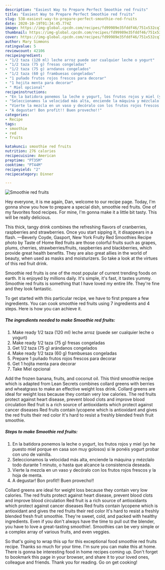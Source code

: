 ```yaml
---
description: "Easiest Way to Prepare Perfect Smoothie red fruits"
title: "Easiest Way to Prepare Perfect Smoothie red fruits"
slug: 538-easiest-way-to-prepare-perfect-smoothie-red-fruits
date: 2020-10-19T01:34:45.774Z
image: https://img-global.cpcdn.com/recipes/fd99989e35fddf46/751x532cq70/smoothie-red-fruits-foto-principal.jpg
thumbnail: https://img-global.cpcdn.com/recipes/fd99989e35fddf46/751x532cq70/smoothie-red-fruits-foto-principal.jpg
cover: https://img-global.cpcdn.com/recipes/fd99989e35fddf46/751x532cq70/smoothie-red-fruits-foto-principal.jpg
author: Mary Simmons
ratingvalue: 5
reviewcount: 42106
recipeingredient:
- "1/2 taza (120 ml) leche arroz puede ser cualquier leche o yogurt"
- "1/2 taza (75 g) fresas congeladas"
- "1/2 taza (75 g) arndanos congelados"
- "1/2 taza (60 g) frambuesas congeladas"
- "1 puñado frutos rojos frescos para decorar"
- "1 hojita menta para decorar"
- " Miel opcional"
recipeinstructions:
- "En la batidora ponemos la leche o yogurt, los frutos rojos y miel (yo he puesto miel porque en casa son muy golosos) si le ponéis yogurt probar con uno de vainilla."
- "Seleccionamos la velocidad más alta, enciende la máquina y mézclalo todo durante 1 minuto, o hasta que alcance la consistencia deseada."
- "Vierte la mezcla en un vaso y decóralo con los frutos rojos frescos y la hoja de menta."
- "A degustar! Bon profit!! Buen provecho!!"
categories:
- Recipe
tags:
- smoothie
- red
- fruits

katakunci: smoothie red fruits 
nutrition: 276 calories
recipecuisine: American
preptime: "PT35M"
cooktime: "PT44M"
recipeyield: "2"
recipecategory: Dinner

---
```



![Smoothie red fruits](https://img-global.cpcdn.com/recipes/fd99989e35fddf46/751x532cq70/smoothie-red-fruits-foto-principal.jpg)

Hey everyone, it is me again, Dan, welcome to our recipe page. Today, I'm gonna show you how to prepare a special dish, smoothie red fruits. One of my favorites food recipes. For mine, I'm gonna make it a little bit tasty. This will be really delicious.

This thick, tangy drink combines the refreshing flavors of cranberries, raspberries and strawberries. Once you start sipping it, it disappears in a flash. —Beverly Coyde, Gasport, New York Fruity Red Smoothies Recipe photo by Taste of Home Red fruits are those colorful fruits such as grapes, plums, cherries, strawberries/fruits, raspberries and blackberries, which provide great health benefits. They are also great allies in the world of beauty, when used as masks and moisturizers. So take a look at the virtues of this red fruit drink.

Smoothie red fruits is one of the most popular of current trending foods on earth. It is enjoyed by millions daily. It's simple, it's fast, it tastes yummy. Smoothie red fruits is something that I have loved my entire life. They're fine and they look fantastic.


To get started with this particular recipe, we have to first prepare a few ingredients. You can cook smoothie red fruits using 7 ingredients and 4 steps. Here is how you can achieve it.

<!--inarticleads1-->

##### The ingredients needed to make Smoothie red fruits:

1. Make ready 1/2 taza (120 ml) leche arroz (puede ser cualquier leche o yogurt)
1. Make ready 1/2 taza (75 g) fresas congeladas
1. Get 1/2 taza (75 g) arándanos congelados
1. Make ready 1/2 taza (60 g) frambuesas congeladas
1. Prepare 1 puñado frutos rojos frescos para decorar
1. Get 1 hojita menta para decorar
1. Take  Miel opcional


Add the frozen banana, fruits, and coconut oil. This third smoothie recipe which is adapted from Lean Secrets combines collard greens with berries and wheatgrass to make an effective weight loss drink. Collard greens are ideal for weight loss because they contain very low calories. The red fruits protect against heart disease, prevent blood clots and improve blood circulation Red fruit is a rich source of antioxidants which protect against cancer diseases Red fruits contain lycopene which is antioxidant and gives the red fruits their red color It&#39;s hard to resist a freshly blended fresh fruit smoothie. 

<!--inarticleads2-->

##### Steps to make Smoothie red fruits:

1. En la batidora ponemos la leche o yogurt, los frutos rojos y miel (yo he puesto miel porque en casa son muy golosos) si le ponéis yogurt probar con uno de vainilla.
1. Seleccionamos la velocidad más alta, enciende la máquina y mézclalo todo durante 1 minuto, o hasta que alcance la consistencia deseada.
1. Vierte la mezcla en un vaso y decóralo con los frutos rojos frescos y la hoja de menta.
1. A degustar! Bon profit!! Buen provecho!!


Collard greens are ideal for weight loss because they contain very low calories. The red fruits protect against heart disease, prevent blood clots and improve blood circulation Red fruit is a rich source of antioxidants which protect against cancer diseases Red fruits contain lycopene which is antioxidant and gives the red fruits their red color It&#39;s hard to resist a freshly blended fresh fruit smoothie. They&#39;re sweet, cold, and packed with healthy ingredients. Even if you don&#39;t always have the time to pull out the blender, you have to love a great-tasting smoothie!. Smoothies can be very simple or a complex array of various fruits, and even veggies. 

So that's going to wrap this up for this exceptional food smoothie red fruits recipe. Thanks so much for your time. I'm sure you can make this at home. There is gonna be interesting food in home recipes coming up. Don't forget to bookmark this page in your browser, and share it to your loved ones, colleague and friends. Thank you for reading. Go on get cooking!
